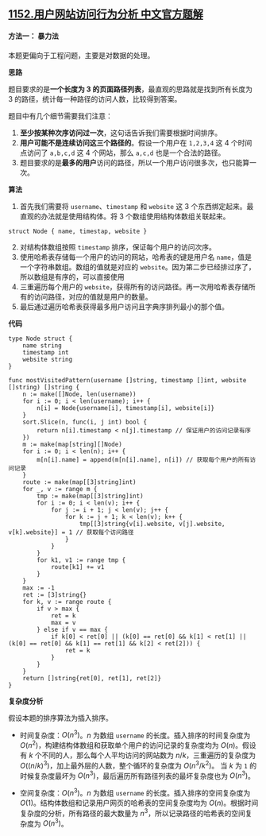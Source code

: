 ## [1152.用户网站访问行为分析 中文官方题解](https://leetcode.cn/problems/analyze-user-website-visit-pattern/solutions/100000/yong-hu-wang-zhan-fang-wen-xing-wei-fen-xi-by-leet)

#### 方法一： 暴力法

本题更偏向于工程问题，主要是对数据的处理。

**思路**

题目要求的是**一个长度为 3 的页面路径列表**，最直观的思路就是找到所有长度为 3 的路径，统计每一种路径的访问人数，比较得到答案。

题目中有几个细节需要我们注意：
1. **至少按某种次序访问过一次**，这句话告诉我们需要根据时间排序。
2. **用户可能不是连续访问这三个路径的**。假设一个用户在 `1,2,3,4` 这 4 个时间点访问了 `a,b,c,d` 这 4 个网站，那么 `a,c,d` 也是一个合法的路径。
3. 题目要求的是**最多的用户**访问的路径，所以一个用户访问很多次，也只能算一次。

**算法**

1. 首先我们需要将 `username`、`timestamp` 和 `website` 这 3 个东西绑定起来。最直观的办法就是使用结构体。将 3 个数组使用结构体数组关联起来。
```
struct Node { name, timestap, website }
```
2. 对结构体数组按照 `timestamp` 排序，保证每个用户的访问次序。
3. 使用哈希表存储每一个用户的访问的网站，哈希表的键是用户名 `name`，值是一个字符串数组。数组的值就是对应的 `website`。因为第二步已经排过序了，所以数组是有序的，可以直接使用
4. 三重遍历每个用户的 `website`，获得所有的访问路径。再一次用哈希表存储所有的访问路径，对应的值就是用户的数量。
5. 最后通过遍历哈希表获得最多用户访问且字典序排列最小的那个值。

**代码**

```Golang [ ]
type Node struct {
    name string
    timestamp int
    website string
}

func mostVisitedPattern(username []string, timestamp []int, website []string) []string {
    n := make([]Node, len(username))
    for i := 0; i < len(username); i++ {
        n[i] = Node{username[i], timestamp[i], website[i]}
    }
    sort.Slice(n, func(i, j int) bool {
        return n[i].timestamp < n[j].timestamp // 保证用户的访问记录有序
    })
    m := make(map[string][]Node)
    for i := 0; i < len(n); i++ {
        m[n[i].name] = append(m[n[i].name], n[i]) // 获取每个用户的所有访问记录
    }
    route := make(map[[3]string]int)
    for _, v := range m {
        tmp := make(map[[3]string]int)
        for i := 0; i < len(v); i++ {
            for j := i + 1; j < len(v); j++ {
                for k := j + 1; k < len(v); k++ {
                    tmp[[3]string{v[i].website, v[j].website, v[k].website}] = 1 // 获取每个访问路径
                }
            }
        }
        for k1, v1 := range tmp {
            route[k1] += v1
        }
    }
    max := -1
    ret := [3]string{}
    for k, v := range route {
        if v > max {
            ret = k
            max = v
        } else if v == max {
            if k[0] < ret[0] || (k[0] == ret[0] && k[1] < ret[1] || (k[0] == ret[0] && k[1] == ret[1] && k[2] < ret[2])) {
                ret = k
            }
        }
    }
    return []string{ret[0], ret[1], ret[2]}
}
```

**复杂度分析**

假设本题的排序算法为插入排序。

- 时间复杂度：$O(n^{3})$。$n$ 为数组 `username` 的长度。插入排序的时间复杂度为 $O(n^{2})$，构建结构体数组和获取单个用户的访问记录的复杂度均为 $O(n)$。假设有 $k$ 个不同的人，那么每个人平均访问的网站数为 $n/k$，三重遍历的复杂度为 $O((n/k)^{3})$，加上最外层的人数，整个循环的复杂度为 $O(n^{3}/k^{2})$。 当 $k$ 为 `1` 的时候复杂度最坏为 $O(n^{3})$，最后遍历所有路径列表的最坏复杂度也为 $O(n^{3})$。

- 空间复杂度：$O(n^{3})$。$n$ 为数组 `username` 的长度。插入排序的空间复杂度为 $O(1)$。结构体数组和记录用户网页的哈希表的空间复杂度均为 $O(n)$。根据时间复杂度的分析，所有路径的最大数量为 $n^{3}$，所以记录路径的哈希表的空间复杂度为 $O(n^{3})$。